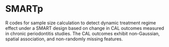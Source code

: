 # SMARTp
R codes for sample size calculation to detect dynamic treatment regime effect under a SMART design based on change in CAL outcomes measured in chronic periodontitis studies. The CAL outcomes exhibit non-Gaussian, spatial association, and non-randomly missing features.
